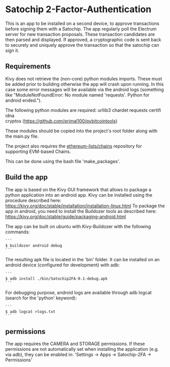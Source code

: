 # Satochip 2-Factor-Authentication

This is an app to be installed on a second device, to approve transactions before signing them with a Satochip.
The app regularly poll the Electrum server for new transaction proposals. These transaction candidates are then parsed and displayed. If approved, a cryptographic code is sent back to securely and uniquely approve the transaction so that the satochip can sign it.

## Requirements

Kivy does not retrieve the (non-core) python modules imports. These must be added prior to building otherwise the app will crash upon running. 
In this case some error messages will be available via the android logs (something like "ModuleNotFoundError: No module named 'requests'. Python for android ended.").

The following python modules are required:
urllib3
chardet 
requests
certifi 
idna    
cryptos (https://github.com/primal100/pybitcointools)

These modules should be copied into the project's root folder along with the main.py file.

The project also requires the [ethereum-lists/chains](https://github.com/ethereum-lists/chains) repository for supporting EVM-based Chains.

This can be done using the bash file 'make_packages'.

## Build the app

The app is based on the Kivy GUI framework that allows to package a python application into an android app.
Kivy can be installed using the procedure described here: https://kivy.org/doc/stable/installation/installation-linux.html
To package the app in android, you need to install the Buildozer tools as described here: https://kivy.org/doc/stable/guide/packaging-android.html

The app can be built on ubuntu with Kivy-Buildozer with the following commands:

    ```
    $ buildozer android debug
    ```
The resulting apk file is located in the 'bin' folder. It can be installed on an android device (configured for development) with adb:
	
	```
    $ adb install ./bin/Satochip2FA-0.1-debug.apk
    ```
	
For debugging purpose, android logs are available through adb logcat (search for the 'python' keyword):
	
    ```
    $ adb logcat >logs.txt
    ```
	
## permissions

The app requires the CAMERA and STORAGE permissions. If these permissions are not automatically set when installing the application (e.g. via adb), they can be enabled in:
'Settings -> Apps -> Satochip-2FA -> Permissions'